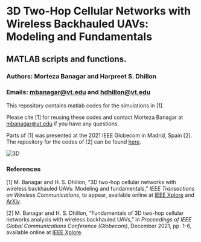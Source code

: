 # 3D Two-Hop Cellular Networks with Wireless Backhauled UAVs: Modeling and Fundamentals

## MATLAB scripts and functions.

### Authors: Morteza Banagar and Harpreet S. Dhillon

### Emails: mbanagar@vt.edu and hdhillon@vt.edu

This repository contains matlab codes for the simulations in [1].

Please cite [1] for reusing these codes and contact Morteza Banagar at mbanagar@vt.edu if you have any questions.

Parts of [1] was presented at the 2021 IEEE Globecom in Madrid, Spain [2]. The repository for the codes of [2] can be found [here](https://github.com/mbanagar/TwoHop-Drone).

![3D](https://github.com/stochastic-geometry/3DTwoHop-Drone/blob/ca89c5ab8b0cff4d543170c328aaa5702b9dea28/3D.JPG)

### References

[1] M. Banagar and H. S. Dhillon, “3D two-hop cellular networks with wireless backhauled UAVs: Modeling and fundamentals,” <i>IEEE Transactions on Wireless Communications</i>, to appear, available online at [IEEE Xplore](https://ieeexplore.ieee.org/document/9712177) and [ArXiv](https://arxiv.org/abs/2105.07055).

[2] M. Banagar and H. S. Dhillon, “Fundamentals of 3D two-hop cellular networks analysis with wireless backhauled UAVs,” in <i>Proceedings of IEEE Global Communications Conference (Globecom)</i>, December 2021, pp. 1-6, available online at [IEEE Xplore](https://ieeexplore.ieee.org/document/9685132).
